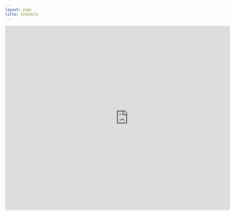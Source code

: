 ```yaml
---
layout: page
title: Schedule
---
```


<iframe src="https://calendar.google.com/calendar/embed?showTitle=0&amp;showDate=0&amp;showPrint=0&amp;showCalendars=0&amp;mode=WEEK&amp;height=600&amp;wkst=1&amp;hl=en&amp;bgcolor=%23FFFFFF&amp;src=joshmreesjones%40gmail.com&amp;color=%23875509&amp;src=4ivklqtova3it6g1rtfr5qn58s%40group.calendar.google.com&amp;color=%232952A3&amp;ctz=America%2FNew_York" style="border-width:0" width="800" height="600" frameborder="0" scrolling="no"></iframe>
